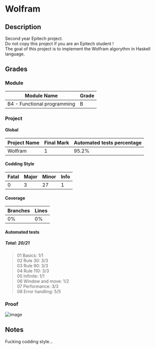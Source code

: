 # Wolfram

## Description 

Second year Epitech project.\
Do not copy this project if you are an Epitech student !\
The goal of this project is to implement the Wolfram algorythm in Haskell language.

## Grades 

### Module 

Module Name | Grade
----------- | -----
B4 - Functional programming | B

### Project

#### Global

Project Name | Final Mark | Automated tests percentage
------------ | ---------- | --------------------------
Wolfram | 1 | 95.2%

#### Codding Style

Fatal | Major | Minor | Info
----- | ----- | ----- | ----
0 | 3 | 27 | 1

#### Coverage

Branches | Lines
-------- | -----
0% | 0%

#### Automated tests

##### Total: 20/21
> 01 Basics: 1/1\
> 02 Rule 30: 3/3\
> 03 Rule 90: 3/3\
> 04 Rule 110: 3/3\
> 05 Infinite: 1/1\
> 06 Window and move: 1/2\
> 07 Performance: 3/3\
> 08 Error handling: 5/5

### Proof

![image](https://github.com/DonatNathan/wolfram/assets/91681379/788edaa7-caf3-4b48-a957-521766d36c67)

## Notes

Fucking codding style...


